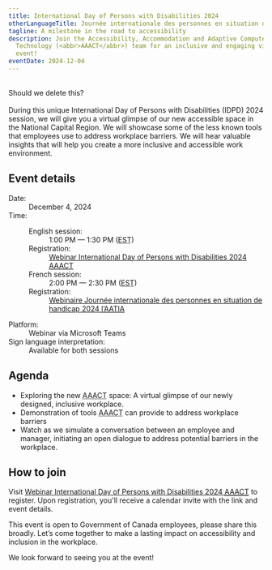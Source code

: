 ```yaml
---
title: International Day of Persons with Disabilities 2024
otherLanguageTitle: Journée internationale des personnes en situation de handicap 2024
tagline: A milestone in the road to accessibility
description: Join the Accessibility, Accommodation and Adaptive Computer
  Technology (<abbr>AAACT</abbr>) team for an inclusive and engaging virtual
  event!
eventDate: 2024-12-04
---
```

\
Should we delete this?\
\
During this unique International Day of Persons with Disabilities (<abbr>IDPD</abbr>) 2024 session, we will give you a virtual glimpse of our new accessible space in the National Capital Region. We will showcase some of the less known tools that employees use to address workplace barriers. We will hear valuable insights that will help you create a more inclusive and accessible work environment.

## Event details

<dl>
	<dt>Date:</dt>
	<dd class="mrgn-lft-md">December 4, 2024</dd>
	<dt>Time:</dt>
	<dd class="mrgn-lft-md">
	<dl class="mrgn-lft-lg">
		<dt>English session:</dt>
		<dd class="mrgn-lft-md">1:00 PM &mdash; 1:30 PM (<abbr title="Eastern Standard Time">EST</abbr>)</dd>
		<dt>Registration:</dt>
		<dd class="mrgn-lft-md"><a href="https://events.teams.microsoft.com/event/f22def25-5296-4da5-a847-e9cd7ebdf2e5@d05bc194-94bf-4ad6-ae2e-1db0f2e38f5e">Webinar International Day of Persons with Disabilities 2024 <abbr title="Accessibility, Accommodation and Adaptive Computer Technology">AAACT</abbr></a></dd>
		<dt>French session:</dt>
		<dd class="mrgn-lft-md">2:00 PM &mdash; 2:30 PM (<abbr title="Eastern Standard Time">EST</abbr>)</dd>
		<dt>Registration:</dt>
		<dd class="mrgn-lft-md"><a href="https://events.teams.microsoft.com/event/246697b9-9c03-457e-a155-12c6e37328f7@d05bc194-94bf-4ad6-ae2e-1db0f2e38f5e" lang="fr">Webinaire Journée internationale des personnes en situation de handicap 2024 <abbr title="Accessibilité, adaptation et technologie informatique adaptée">l’AATIA</abbr></a></dd>
	</dl>
	</dd>
	<dt>Platform:</dt>
	<dd class="mrgn-lft-md">Webinar via Microsoft Teams</dd>
	<dt>Sign language interpretation:</dt>
	<dd class="mrgn-lft-md">Available for both sessions</dd>
</dl>

## Agenda

* Exploring the new <abbr title="Accessibility, Accommodation and Adaptive Computer Technology">AAACT</abbr> space: A virtual glimpse of our newly designed, inclusive workplace.
* Demonstration of tools <abbr title="Accessibility, Accommodation and Adaptive Computer Technology">AAACT</abbr> can provide to address workplace barriers
* Watch as we simulate a conversation between an employee and manager, initiating an open dialogue to address potential barriers in the workplace.

## How to join

Visit [Webinar International Day of Persons with Disabilities 2024 <abbr title="Accessibility, Accommodation and Adaptive Computer Technology">AAACT</abbr>](https://events.teams.microsoft.com/event/f22def25-5296-4da5-a847-e9cd7ebdf2e5@d05bc194-94bf-4ad6-ae2e-1db0f2e38f5e) to register. Upon registration, you'll receive a calendar invite with the link and event details.

This event is open to Government of Canada employees, please share this broadly. Let’s come together to make a lasting impact on accessibility and inclusion in the workplace.

We look forward to seeing you at the event!
